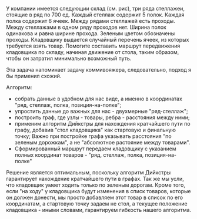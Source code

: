 У компании имеется следующии склад (см. рис), три ряда стеллажеи, стоящие в ряд по
700 ед. Каждый стеллаж содержит 5 полок. Каждая полка содержит 6 ячеек. Между рядами
стеллажей есть проходы. Между стеллажами в одном ряду проходов нет. Ширина полок
одинакова и равна ширине прохода. Зеленым цветом обозначены проходы.
Кладовщику выдается случайный перечень ячеек, из которых требуется взять товар.
Помогите составить маршрут передвижения кладовщика по складу, начиная движение от
стола, таким образом, чтобы он затратил минимально возможный путь. 

Эта задача напоминает задачу коммивояжера, следовательно, подход я бы применил схожий.

Алгоритм:

- собрать данные в удобном для нас виде, а именно в координатах "ряд, стеллаж, полка, позиция-на-полке";
- упростить данные до важных для нас - двухмерные "ряд-стеллаж";
- построить граф, где узлы - товары, ребра - расстояния между ними;
- применим алгоритм Дийкстры для нахождения кратчайшего пути по графу, добавив "стол кладовщика" как стартовую и финальную точку;
Важно при постройке графа указывать расстояния "по зеленым дорожкам", а не "абсолютное растояние между товарами".
- Сформированный маршрут передаем кладовщику с указанием полных координат товаров - "ряд, стеллаж, полка, позиция-на-полке"

Решение является оптимальным, поскольку алгоритм Дийкстры гарантирует нахождение кратчайшего пути в графах.
Так же мы усли, что кладовщик умеет ходить только по зеленым дорогам. Кроме того, если "на ходу" у кладовщика будут изменения в списк товаров, которые он должен донести, мы просто добавляем этот товар в список по его координатам, а стартовую точку задаем не стол, а текущее положение кладовщика - иными словами, гарантируем гибкость нашего алгоритма.